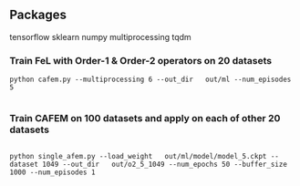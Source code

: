 

## Packages 
tensorflow 
sklearn
numpy
multiprocessing 
tqdm 



### Train FeL with Order-1 & Order-2 operators on 20 datasets
```
python cafem.py --multiprocessing 6 --out_dir   out/ml --num_episodes 5


```




### Train CAFEM on 100 datasets and apply on each of other 20 datasets

```

python single_afem.py --load_weight   out/ml/model/model_5.ckpt --dataset 1049 --out_dir   out/o2_5_1049 --num_epochs 50 --buffer_size 1000 --num_episodes 1

```


